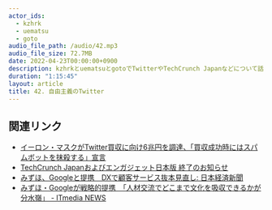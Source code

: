 ```yaml
---
actor_ids:
  - kzhrk
  - uematsu
  - goto
audio_file_path: /audio/42.mp3
audio_file_size: 72.7MB
date: 2022-04-23T00:00:00+0900
description: kzhrkとuematsuとgotoでTwitterやTechCrunch Japanなどについて話しました。
duration: "1:15:45"
layout: article
title: 42. 自由主義のTwitter
---
```


<!-- prettier-ignore-start -->

## 関連リンク

- [イーロン・マスクがTwitter買収に向け6兆円を調達、「買収成功時にはスパムボットを抹殺する」宣言](https://gigazine.net/news/20220422-elon-musk-twitter-bid/)
- [TechCrunch Japanおよびエンガジェット日本版 終了のお知らせ](https://www.beboundless.jp/press/corporate-announcement-02-15-2022)
- [みずほ、Googleと提携　DXで顧客サービス抜本見直し: 日本経済新聞](https://www.nikkei.com/article/DGXZQOUB182BH0Y2A310C2000000/)
- [みずほ・Googleが戦略的提携　「人材交流でどこまで文化を吸収できるかが分水嶺」 - ITmedia NEWS](https://www.itmedia.co.jp/news/articles/2203/25/news056.html)

<!-- prettier-ignore-end -->
